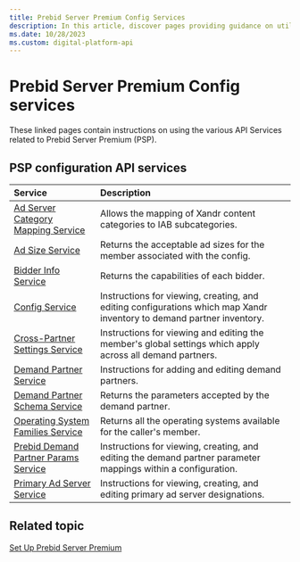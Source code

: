 ```yaml
---
title: Prebid Server Premium Config Services
description: In this article, discover pages providing guidance on utilizing different API Services related to Prebid Server Premium (PSP).
ms.date: 10/28/2023
ms.custom: digital-platform-api
---
```


# Prebid Server Premium Config services

These linked pages contain instructions on using the various API Services related to Prebid Server Premium (PSP).

## PSP configuration API services

| Service | Description |
|:---|:---|
| [Ad Server Category Mapping Service](adserver-category-mapping-service.md) | Allows the mapping of Xandr content categories to IAB subcategories. |
| [Ad Size Service](ad-sizes-service.md) | Returns the acceptable ad sizes for the member associated with the config. |
| [Bidder Info Service](bidder-info-service.md) | Returns the capabilities of each bidder. |
| [Config Service](config-service.md) | Instructions for viewing, creating, and editing configurations which map Xandr inventory to demand partner inventory. |
| [Cross-Partner Settings Service](cross-partner-settings-service.md) | Instructions for viewing and editing the member's global settings which apply across all demand partners. |
| [Demand Partner Service](demand-partner-service.md) | Instructions for adding and editing demand partners. |
| [Demand Partner Schema Service](demand-partner-schema-service.md) | Returns the parameters accepted by the demand partner. |
| [Operating System Families Service](operating-system-families-service.md) | Returns all the operating systems available for the caller's member. |
| [Prebid Demand Partner Params Service](prebid-demand-partner-params-service.md) | Instructions for viewing, creating, and editing the demand partner parameter mappings within a configuration. |
| [Primary Ad Server Service](primary-ad-server-service.md) | Instructions for viewing, creating, and editing primary ad server designations. |

## Related topic

[Set Up Prebid Server Premium](../monetize/set-up-prebid-server-premium.md)
